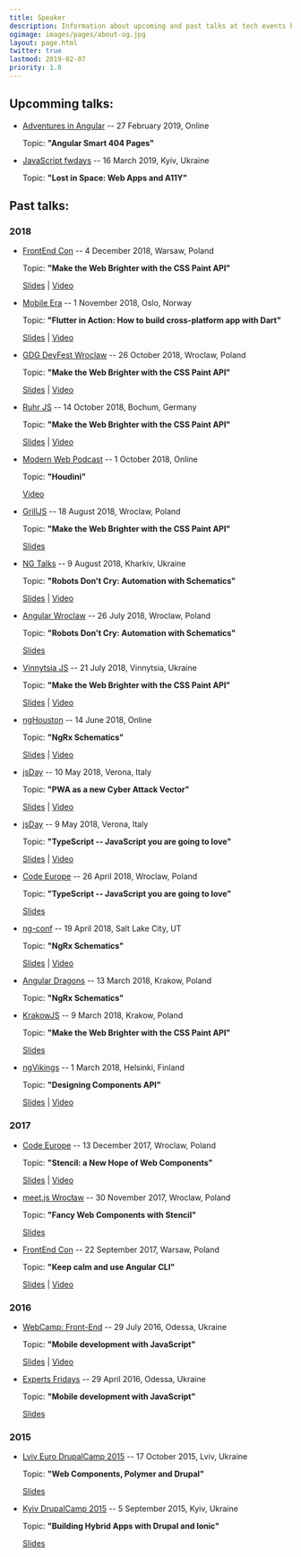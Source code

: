 ```yaml
---
title: Speaker
description: Information about upcoming and past talks at tech events by Vitalii Bobrov.
ogimage: images/pages/about-og.jpg
layout: page.html
twitter: true
lastmod: 2019-02-07
priority: 1.0
---
```

## Upcomming talks:

- [Adventures in Angular](https://devchat.tv/adv-in-angular/) -- 27 February 2019, Online

  Topic: **"Angular Smart 404 Pages"**

- [JavaScript fwdays](https://fwdays.com/en/event/js-fwdays-2019) -- 16 March 2019, Kyiv, Ukraine

  Topic: **"Lost in Space: Web Apps and A11Y"**

## Past talks:

### 2018

- [FrontEnd Con](https://frontend-con.io/) -- 4 December 2018, Warsaw, Poland

  Topic: **"Make the Web Brighter with the CSS Paint API"**

  [Slides](https://speakerdeck.com/bobrov1989/make-the-web-brighter-with-the-css-paint-api-1c99ed50-7d7d-43b4-bc1e-7f41684274ed) | [Video](https://youtu.be/2bJz7c4zn9k)

- [Mobile Era](https://mobileera.rocks/) -- 1 November 2018, Oslo, Norway

  Topic: **"Flutter in Action: How to build cross-platform app with Dart"**

  [Slides](https://speakerdeck.com/bobrov1989/flutter-in-action-how-to-build-cross-platform-app-with-dart) | [Video](https://vimeo.com/299402789)

- [GDG DevFest Wroclaw](https://wroclaw.devfest.pl/) -- 26 October 2018, Wroclaw, Poland

  Topic: **"Make the Web Brighter with the CSS Paint API"**

  [Slides](https://speakerdeck.com/bobrov1989/make-the-web-brighter-with-the-css-paint-api-1c99ed50-7d7d-43b4-bc1e-7f41684274ed) | [Video](https://youtu.be/fHAz4unc0Mc)

- [Ruhr JS](https://ruhrjs.de/) -- 14 October 2018, Bochum, Germany

  Topic: **"Make the Web Brighter with the CSS Paint API"**

  [Slides](https://speakerdeck.com/bobrov1989/make-the-web-brighter-with-the-css-paint-api) | [Video](https://youtu.be/yPP6YCuJ29w)

- [Modern Web Podcast](https://www.thisdot.co/modern-web) -- 1 October 2018, Online

  Topic: **"Houdini"**

  [Video](https://youtu.be/QbHJIybbPLM)

- [GrillJS](http://grilljs.com/) -- 18 August 2018, Wroclaw, Poland

  Topic: **"Make the Web Brighter with the CSS Paint API"**

  [Slides](https://speakerdeck.com/bobrov1989/make-the-web-brighter-with-the-css-paint-api-1)

- [NG Talks](https://ngtalks.io/) -- 9 August 2018, Kharkiv, Ukraine

  Topic: **"Robots Don't Cry: Automation with Schematics"**

  [Slides](https://speakerdeck.com/bobrov1989/robots-dont-cry-automation-with-schematics) | [Video](https://youtu.be/vif2u6A7aeo)

- [Angular Wroclaw](https://www.meetup.com/AngularJS-Wroc%C5%82aw/events/252571459/) -- 26 July 2018, Wroclaw, Poland

  Topic: **"Robots Don't Cry: Automation with Schematics"**

  [Slides](https://speakerdeck.com/bobrov1989/robots-dont-cry-automation-with-schematics)

- [Vinnytsia JS](http://vinnytsiajs.org/) -- 21 July 2018, Vinnytsia, Ukraine

  Topic: **"Make the Web Brighter with the CSS Paint API"**

  [Slides](https://speakerdeck.com/bobrov1989/make-the-web-brighter-with-the-css-paint-api) | [Video](https://youtu.be/Gfq5Ut3r6Bw)

- [ngHouston](https://www.meetup.com/ngHouston/) -- 14 June 2018, Online

  Topic: **"NgRx Schematics"**

  [Slides](https://speakerdeck.com/bobrov1989/ngrx-schematics-1) | [Video](https://youtu.be/qyymWyiZYNY)

- [jsDay](https://2018.jsday.it/) -- 10 May 2018, Verona, Italy

  Topic: **"PWA as a new Cyber Attack Vector"**

  [Slides](https://speakerdeck.com/bobrov1989/pwa-as-a-new-cyber-attack-vector) | [Video](https://youtu.be/JGKyPVu9abo)

- [jsDay](https://2018.jsday.it/) -- 9 May 2018, Verona, Italy

  Topic: **"TypeScript -- JavaScript you are going to love"**

  [Slides](https://speakerdeck.com/bobrov1989/typescript-javascript-you-are-gonna-to-love-1) | [Video](https://youtu.be/VGAyA8eQ3o0)

- [Code Europe](https://www.codeeurope.pl) -- 26 April 2018, Wroclaw, Poland

  Topic: **"TypeScript -- JavaScript you are going to love"**

  [Slides](https://speakerdeck.com/bobrov1989/typescript-javascript-you-are-gonna-to-love)

- [ng-conf](https://www.ng-conf.org) -- 19 April 2018, Salt Lake City, UT

  Topic: **"NgRx Schematics"**

  [Slides](https://speakerdeck.com/bobrov1989/ngrx-schematics) | [Video](https://youtu.be/q3UcqG72Zl4)

- [Angular Dragons](https://www.meetup.com/Angular-Dragons/events/247151777/) -- 13 March 2018, Krakow, Poland

  Topic: **"NgRx Schematics"**

- [KrakowJS](http://conf.krakowjs.pl/) -- 9 March 2018, Krakow, Poland

  Topic: **"Make the Web Brighter with the CSS Paint API"**

  [Slides](http://slides.com/vitaliybobrov/krakowjs-css-paint-api)

- [ngVikings](https://2018.ngvikings.org/) -- 1 March 2018, Helsinki, Finland

  Topic: **"Designing Components API"**

  [Slides](https://speakerdeck.com/bobrov1989/designing-component-api) | [Video](https://youtu.be/hpDQeTIbrRE)

### 2017

- [Code Europe](https://2017autumn.codeeurope.pl/en) -- 13 December 2017, Wroclaw, Poland

  Topic: **"Stencil: a New Hope of Web Components"**

  [Slides](https://speakerdeck.com/bobrov1989/stencil-a-new-hope-of-web-components) | [Video](https://youtu.be/XJ_DPukLJRI)

- [meet.js Wrocław](https://www.meetup.com/meet-js-wroclaw/events/238619875/) -- 30 November 2017, Wroclaw, Poland

  Topic: **"Fancy Web Components with Stencil"**

  [Slides](https://speakerdeck.com/bobrov1989/fancy-web-components-with-stencil)

- [FrontEnd Con](http://frontend-con.io/) -- 22 September 2017, Warsaw, Poland

  Topic: **"Keep calm and use Angular CLI"**

  [Slides](https://docs.google.com/presentation/d/163227i-G20qaMdr1e74dzOqLv0jQU40nAzUWyLCK6AU/edit?usp=sharing) | [Video](https://youtu.be/iUFaduAeplU)


### 2016

- [WebCamp: Front-End](http://webcamp.in.ua/2016/) -- 29 July 2016, Odessa, Ukraine

  Topic: **"Mobile development with JavaScript"**

  [Slides](https://docs.google.com/presentation/d/15_dfnWqU-bpWUVb0ISP_CDg0fgdQWrDjnVsd5jfiGdA/edit?usp=sharing) | [Video](https://youtu.be/6AKG7goUqDQ)

- [Experts Fridays](http://expertfridays.com/) -- 29 April 2016, Odessa, Ukraine

  Topic: **"Mobile development with JavaScript"**

  [Slides](https://docs.google.com/presentation/d/1NQkPvKJn_aVm3QH5X6AGUZpBua25fBlYbPXm2Mhau8o/edit?usp=sharing)

### 2015

- [Lviv Euro DrupalCamp 2015](http://lviv2015.drupal.ua/) -- 17 October 2015, Lviv, Ukraine

  Topic: **"Web Components, Polymer and Drupal"**

  [Slides](https://docs.google.com/presentation/d/1pyzEy60eYgdmtaX7JlEPFHHcsF2IwYyE6pZT05qbDfE/edit?usp=sharing)

- [Kyiv DrupalCamp 2015](http://camp15.drupal.ua/) -- 5 September 2015, Kyiv, Ukraine

  Topic: **"Building Hybrid Apps with Drupal and Ionic"**

  [Slides](https://docs.google.com/presentation/d/193IXo4MN1qNJ9DixMxmNmZjuW0FyFi-BEck0hB0xlBk/edit?usp=sharing)
